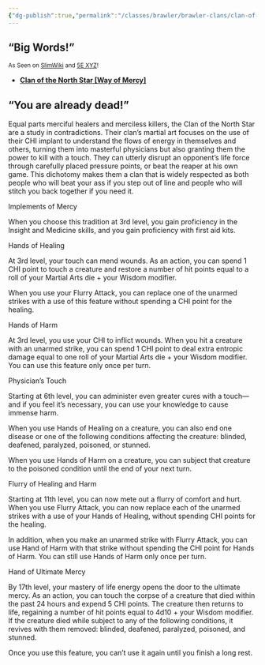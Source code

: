 ```yaml
---
{"dg-publish":true,"permalink":"/classes/brawler/brawler-clans/clan-of-the-north-star-way-of-mercy/","noteIcon":"","updated":"2025-04-12T16:28:27.994-07:00"}
---
```


## “Big Words!”
<sub>As Seen on [SlimWiki](https://slimwiki.com/carbon-pink/) and [5E XYZ](https://dnd5e.wikidot.com/)!</sub>
 - [**Clan of the North Star [Way of Mercy]**](/carbon-pink/public-wiki-w-knoldiw/clan-of-the-north-star)


## “You are already dead!”

Equal parts merciful healers and merciless killers, the Clan of the North Star are a study in contradictions. Their clan’s martial art focuses on the use of their CHI implant to understand the flows of energy in themselves and others, turning them into masterful physicians but also granting them the power to kill with a touch. They can utterly disrupt an opponent’s life force through carefully placed pressure points, or beat the reaper at his own game. This dichotomy makes them a clan that is widely respected as both people who will beat your ass if you step out of line and people who will stitch you back together if you need it.

Implements of Mercy

When you choose this tradition at 3rd level, you gain proficiency in the Insight and Medicine skills, and you gain proficiency with first aid kits.

Hands of Healing

At 3rd level, your touch can mend wounds. As an action, you can spend 1 CHI point to touch a creature and restore a number of hit points equal to a roll of your Martial Arts die + your Wisdom modifier.

When you use your Flurry Attack, you can replace one of the unarmed strikes with a use of this feature without spending a CHI point for the healing.

Hands of Harm

At 3rd level, you use your CHI to inflict wounds. When you hit a creature with an unarmed strike, you can spend 1 CHI point to deal extra entropic damage equal to one roll of your Martial Arts die + your Wisdom modifier. You can use this feature only once per turn.

Physician’s Touch

Starting at 6th level, you can administer even greater cures with a touch—and if you feel it’s necessary, you can use your knowledge to cause immense harm.

When you use Hands of Healing on a creature, you can also end one disease or one of the following conditions affecting the creature: blinded, deafened, paralyzed, poisoned, or stunned.

When you use Hands of Harm on a creature, you can subject that creature to the poisoned condition until the end of your next turn.

Flurry of Healing and Harm

Starting at 11th level, you can now mete out a flurry of comfort and hurt. When you use Flurry Attack, you can now replace each of the unarmed strikes with a use of your Hands of Healing, without spending CHI points for the healing.

In addition, when you make an unarmed strike with Flurry Attack, you can use Hand of Harm with that strike without spending the CHI point for Hands of Harm. You can still use Hands of Harm only once per turn.

Hand of Ultimate Mercy

By 17th level, your mastery of life energy opens the door to the ultimate mercy. As an action, you can touch the corpse of a creature that died within the past 24 hours and expend 5 CHI points. The creature then returns to life, regaining a number of hit points equal to 4d10 + your Wisdom modifier. If the creature died while subject to any of the following conditions, it revives with them removed: blinded, deafened, paralyzed, poisoned, and stunned.

Once you use this feature, you can’t use it again until you finish a long rest.